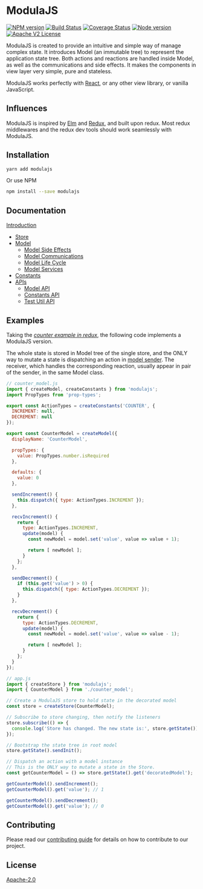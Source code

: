 # ModulaJS

[![NPM version][npm-image]][npm-url]
[![Build Status][travis-image]][travis-url]
[![Coverage Status][coverage-image]][coverage-url]
[![Node version][node-image]][node-url]
[![Apache V2 License][apache-2.0]](LICENSE)

ModulaJS is created to provide an intuitive and simple way of manage complex state. It introduces Model (an immutable tree) to represent the application state tree. Both actions and reactions are handled inside Model, as well as the communications and side effects. It makes the components in view layer very simple, pure and stateless.

ModulaJS works perfectly with [React](https://reactjs.org/), or any other view library, or vanilla JavaScript.

## Influences

ModulaJS is inspired by [Elm](http://elm-lang.org/) and [Redux](http://redux.js.org/), and built upon redux. Most redux middlewares and the redux dev tools should work seamlessly with ModulaJS.

## Installation

```sh
yarn add modulajs
```

Or use NPM

```sh
npm install --save modulajs
```

## Documentation

[Introduction](/docs/modula.md)
* [Store](/docs/store.md)
* [Model](/docs/model.md)
  * [Model Side Effects](/docs/model_side_effects.md)
  * [Model Communications](/docs/model_communications.md)
  * [Model Life Cycle](/docs/model_life_cycle.md)
  * [Model Services](/docs/model_services.md)
* [Constants](/docs/constants.md)
* [APIs](/docs/api/README.md)
  * [Model API](/docs/api/model_api.md)
  * [Constants API](/docs/api/constants_api.md)
  * [Test Util API](/docs/api/test_util_api.md)

## Examples

Taking the [*counter example in redux*](https://github.com/reactjs/redux#the-gist), the following code implements a ModulaJS version.

The whole state is stored in Model tree of the single store, and the ONLY way to mutate a state is dispatching an action in [model sender](/docs/model.md). The receiver, which handles the corresponding reaction, usually appear in pair of the sender, in the same Model class.

```js
// counter_model.js
import { createModel, createConstants } from 'modulajs';
import PropTypes from 'prop-types';

export const ActionTypes = createConstants('COUNTER', {
  INCREMENT: null,
  DECREMENT: null
});

export const CounterModel = createModel({
  displayName: 'CounterModel',

  propTypes: {
    value: PropTypes.number.isRequired
  },

  defaults: {
    value: 0
  },

  sendIncrement() {
    this.dispatch({ type: ActionTypes.INCREMENT });
  },

  recvIncrement() {
    return {
      type: ActionTypes.INCREMENT,
      update(model) {
        const newModel = model.set('value', value => value + 1);

        return [ newModel ];
      }
    };
  },

  sendDecrement() {
    if (this.get('value') > 0) {
      this.dispatch({ type: ActionTypes.DECREMENT });
    }
  },

  recvDecrement() {
    return {
      type: ActionTypes.DECREMENT,
      update(model) {
        const newModel = model.set('value', value => value - 1);

        return [ newModel ];
      }
    };
  }
});

// app.js
import { createStore } from 'modulajs';
import { CounterModel } from './counter_model';

// Create a ModulaJS store to hold state in the decorated model
const store = createStore(CounterModel);

// Subscribe to store changing, then notify the listeners
store.subscribe(() => {
  console.log('Store has changed. The new state is:', store.getState());
});

// Bootstrap the state tree in root model
store.getState().sendInit();

// Dispatch an action with a model instance
// This is the ONLY way to mutate a state in the Store.
const getCounterModel = () => store.getState().get('decoratedModel');

getCounterModel().sendIncrement();
getCounterModel().get('value'); // 1

getCounterModel().sendDecrement();
getCounterModel().get('value'); // 0
```

## Contributing

Please read our [contributing guide](CONTRIBUTING.md) for details on how to contribute to our project.

## License

[Apache-2.0](LICENSE)

[npm-url]: https://www.npmjs.com/package/modulajs
[npm-image]: https://img.shields.io/npm/v/modulajs.svg

[travis-url]: https://travis-ci.org/freewheel/modulajs
[travis-image]: https://img.shields.io/travis/freewheel/modulajs/master.svg

[coverage-url]: https://coveralls.io/github/freewheel/modulajs
[coverage-image]: https://img.shields.io/coveralls/freewheel/modulajs/master.svg

[node-url]: https://nodejs.org
[node-image]: https://img.shields.io/node/v/webpack.svg

[apache-2.0]: http://img.shields.io/badge/license-Apache%20V2-blue.svg
